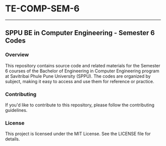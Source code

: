 # TE-COMP-SEM-6
-------------------------
## SPPU BE in Computer Engineering - Semester 6 Codes
### Overview
This repository contains source code and related materials for the Semester 6 courses of the Bachelor of Engineering in Computer Engineering program at Savitribai Phule Pune University (SPPU). The codes are organized by subject, making it easy to access and use them for reference or practice.

### Contributing
If you'd like to contribute to this repository, please follow the contributing guidelines.

### License
This project is licensed under the MIT License. See the LICENSE file for details.
